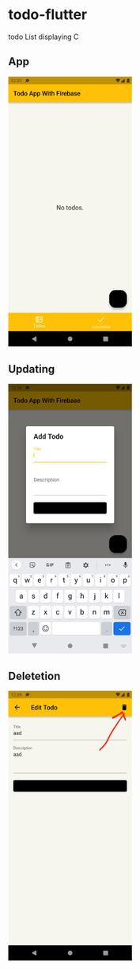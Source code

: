 # todo-flutter
todo List displaying C
## App

<img src="https://github.com/i-anuragmishra/todo-flutter/blob/main/assets/Screenshot_1634491231.png" width="250">

## Updating

<img src="https://github.com/i-anuragmishra/todo-flutter/blob/main/assets/Screenshot_1634491264.png" width="250">

## Deletetion 

<img src="https://github.com/i-anuragmishra/todo-flutter/blob/main/assets/Screenshot_1634491308.png" width="250">

